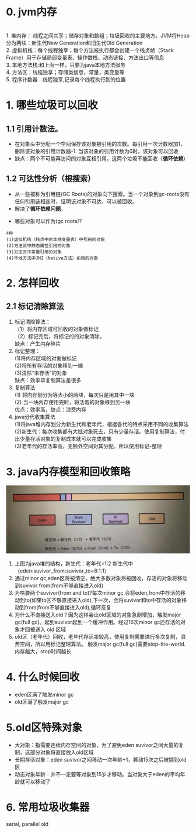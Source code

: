 # 0. jvm内存
<br>
1. 堆内存： 线程之间共享；储存对象和数组；垃圾回收的主要地方。JVM将Heap分为两块：新生代New Generation和旧生代Old Generation<br>
2. 虚拟机栈：每个线程独享；每个方法被执行都会创建一个栈贞帧（Stack Frame）用于存储局部变量表、操作数栈、动态链接、方法出口等信息<br>
3. 本地方法栈:和上面一样，只要为java本地方法服务<br>
4. 方法区：线程独享；存储类信息，常量，类变量等<br>
5. 程序计数器：线程独享,记录每个线程执行到的位置

# 1. 哪些垃圾可以回收
## 1.1 引用计数法。
+ 在对象头中分配一个空间保存该对象被引用的次数。每引用一次计数器加1，删除该对象的引用计数器-1. 当该对象的引用计数为0时，该对象可以回收
+ 缺点：两个不可能再访问的对象互相引用，这两个垃圾不能回收（**循环依赖**）

## 1.2 可达性分析（根搜索）
+ 从一些被称为引用链(GC Roots)的对象向下搜索。当一个对象到gc-roots没有任何引用链相连时，证明该对象不可达，可以被回收。
+ 解决了**循环依赖问题**。
* 哪些对象可以作为(gc roots)?
```
4种
(1)虚拟机栈（栈贞中的本地变量表）中引用的对象
(2)方法区中静态属性引用的对象
(3)方法区中常量引用的对象
(4)本地方法中JNI（Native方法）引用的对象
```
# 2. 怎样回收
## 2.1 标记清除算法
1. 标记清除算法：<br>（1）将内存区域可回收的对象做标记<br>（2）标记完后，将标记的的对象清除。<br>缺点：产生内存碎片
2. 标记整理：<br>
(1)将内存区域的对象做标记<br>
(2)将所有存活的对象移到一端<br>
(3)清除“未存活”的对象<br>
缺点：效率毕复制算法差很多
3. 复制算法<br>
(1) 将内存划分为等大小的两块，每次只是用其中一块<br>
(2) 当一块内存使用完时，将活着的对象移到另一块<br>
优点：效率高，缺点：浪费内存
4. java分代收集算法<br>
(1)将java堆内存划分为新生代和老年代，根据各代的特点采用不同的收集算法<br>
(2)新生代：每次收集都有大批对象死去，只有少量存活。使用复制算法，付出少量存活对象的复制成本就可以完成收集<br>
(3)老年代的存活率高，无额外空间对其分配。所以使用标记-整理<br>

# 3. java内存模型和回收策略
![gc](pics/java_jvm/java_gc.png)
1. 上图为java堆的结构，新生代：老年代=1:2 新生代中（eden:suvivor_from:suvivor_to=8:1:1）
2. 通过minor gc,eden区将被清空，绝大多数对象将被回收，存活的对象将移动到suvivor from(from不够直接进入old)
3. 为啥要两个suvivor(from and to)?每次minor gc,会将eden,from中存活的移动到to(如果to区不够直接进入old),下一次，会将suvivor和to中存活的对象移动到from(from不够直接进入old),循环反复
4. 为什么不直接送入old？因为这样会让old区域的对象急剧增加，触发major gc(full gc)。起到suvivor起到一个缓冲作用。经过16次minor gc还存活的对象才回被送入 old 区域
5. old区（老年代）回收，老年代存活率较高，使用复制需要进行多次复制，浪费空间，所以用标记整理算法。 触发major gc(full gc)需要stop-the-world.内存越大，stop时间越长

# 4. 什么时候回收
 + eden区满了触发minor gc
 + old区满了触发major gc

# 5.old区特殊对象
+ 大对象：指需要连续内存空间的对象，为了避免eden suvivor之间大量的复制，这部分对象将直接放入old区域
+ 长期存活对象：eden suvivor之间移动一次年龄+1，移动15次之后被挪到old区
+ 动态对象年龄：并不一定要等对象到15岁才移动。当对象大于eden的平均年龄就可以移动了

# 6. 常用垃圾收集器
serial, parallel old